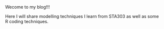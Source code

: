 Wecome to my blog!!!

Here I will share modelling techniques I learn from STA303 as well as some R coding techniques.